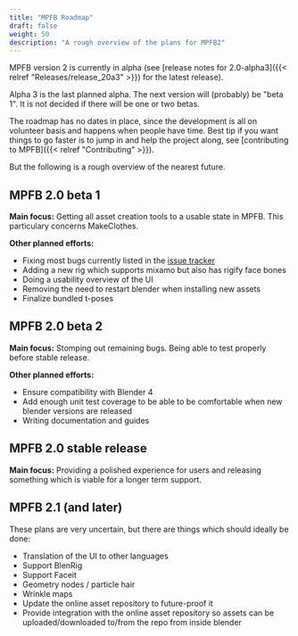 ```yaml
---
title: "MPFB Roadmap"
draft: false
weight: 50
description: "A rough overview of the plans for MPFB2"
---
```


MPFB version 2 is currently in alpha (see [release notes for 2.0-alpha3]({{< relref "Releases/release_20a3" >}}) for the latest release).

Alpha 3 is the last planned alpha. The next version will (probably) be "beta 1". It is not decided if there will be one or two betas.

The roadmap has no dates in place, since the development is all on volunteer basis and happens when people have time. Best tip if you
want things to go faster is to jump in and help the project along, see [contributing to MPFB]({{< relref "Contributing" >}}).

But the following is a rough overview of the nearest future.

## MPFB 2.0 beta 1

**Main focus:** Getting all asset creation tools to a usable state in MPFB. This particulary concerns MakeClothes.

**Other planned efforts:**

- Fixing most bugs currently listed in the [issue tracker](https://github.com/makehumancommunity/mpfb2/issues)
- Adding a new rig which supports mixamo but also has rigify face bones
- Doing a usability overview of the UI
- Removing the need to restart blender when installing new assets
- Finalize bundled t-poses

## MPFB 2.0 beta 2

**Main focus:** Stomping out remaining bugs. Being able to test properly before stable release.

**Other planned efforts:**

- Ensure compatibility with Blender 4
- Add enough unit test coverage to be able to be comfortable when new blender versions are released
- Writing documentation and guides

## MPFB 2.0 stable release

**Main focus:** Providing a polished experience for users and releasing something which is viable for a longer term support.

## MPFB 2.1 (and later)

These plans are very uncertain, but there are things which should ideally be done:

- Translation of the UI to other languages
- Support BlenRig
- Support Faceit
- Geometry nodes / particle hair
- Wrinkle maps
- Update the online asset repository to future-proof it
- Provide integration with the online asset repository so assets can be uploaded/downloaded to/from the repo from inside blender


